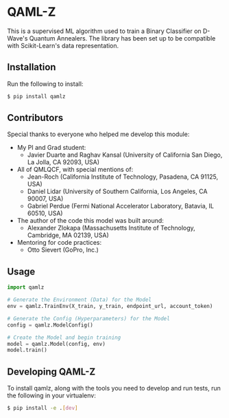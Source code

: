 # QAML-Z
This is a supervised ML algorithm used to train a Binary Classifier on D-Wave's Quantum Annealers. The library has been set up to be compatible with Scikit-Learn's data representation.

## Installation
Run the following to install:
```bash
$ pip install qamlz
```

## Contributors
Special thanks to everyone who helped me develop this module:
- My PI and Grad student:
    - Javier Duarte and Raghav Kansal (University of California San Diego, La Jolla, CA 92093, USA)
- All of QMLQCF, with special mentions of:
    - Jean-Roch (California Institute of Technology, Pasadena, CA 91125, USA)
    - Daniel Lidar (University of Southern California, Los Angeles, CA 90007, USA)
    - Gabriel Perdue (Fermi National Accelerator Laboratory, Batavia, IL 60510, USA)
- The author of the code this model was built around:
    - Alexander Zlokapa (Massachusetts Institute of Technology, Cambridge, MA 02139, USA)
- Mentoring for code practices:
    - Otto Sievert (GoPro, Inc.)

## Usage
```python
import qamlz

# Generate the Environment (Data) for the Model
env = qamlz.TrainEnv(X_train, y_train, endpoint_url, account_token)

# Generate the Config (Hyperparameters) for the Model
config = qamlz.ModelConfig()

# Create the Model and begin training
model = qamlz.Model(config, env)
model.train()
```

## Developing QAML-Z
To install qamlz, along with the tools you need to develop and run tests, run the following in your virtualenv:
```bash
$ pip install -e .[dev]
```